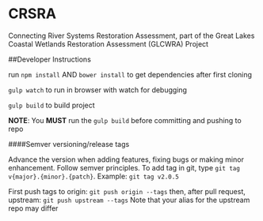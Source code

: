 # CRSRA
Connecting River Systems Restoration Assessment, part of the Great Lakes Coastal Wetlands Restoration Assessment (GLCWRA) Project

##Developer Instructions

run `npm install` AND `bower install` to get dependencies after first cloning

`gulp watch` to run in browser with watch for debugging

`gulp build` to build project

**NOTE**: You **MUST** run the `gulp build` before committing and pushing to repo

####Semver versioning/release tags

Advance the version when adding features, fixing bugs or making minor enhancement. Follow semver principles. To add tag in git,  type `git tag v{major}.{minor}.{patch}`. Example: `git tag v2.0.5`

First push tags to origin: `git push origin --tags` then, after pull request, upstream: `git push upstream --tags`  Note that your alias for the upstream repo may differ